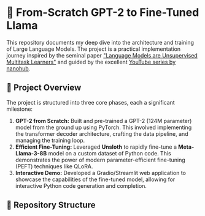 # 🧠 From-Scratch GPT-2 to Fine-Tuned Llama

This repository documents my deep dive into the architecture and training of Large Language Models. The project is a practical implementation journey inspired by the seminal paper ["Language Models are Unsupervised Multitask Learners"](https://cdn.openai.com/better-language-models/language_models_are_unsupervised_multitask_learners.pdf) and guided by the excellent [YouTube series by nanohub](https://youtube.com/playlist?list=PLPTV0NXA_ZSgsLAr8YCgCwhPIJNNtexWu).

## 🚀 Project Overview

The project is structured into three core phases, each a significant milestone:

1.  **GPT-2 from Scratch:** Built and pre-trained a GPT-2 (124M parameter) model from the ground up using PyTorch. This involved implementing the transformer decoder architecture, crafting the data pipeline, and managing the training loop.
2.  **Efficient Fine-Tuning:** Leveraged **Unsloth** to rapidly fine-tune a **Meta-Llama-3-8B** model on a custom dataset of Python code. This demonstrates the power of modern parameter-efficient fine-tuning (PEFT) techniques like QLoRA.
3.  **Interactive Demo:** Developed a Gradio/Streamlit web application to showcase the capabilities of the fine-tuned model, allowing for interactive Python code generation and completion.

## 📁 Repository Structure
